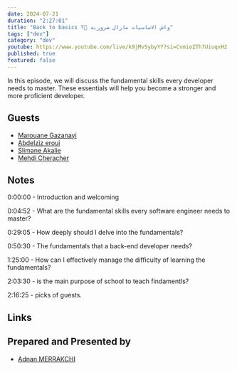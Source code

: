 ```yaml
---
date: 2024-07-21
duration: "2:27:01"
title: "Back to basics واش الاساسيات مازال ضرورية 🤔؟"
tags: ["dev"]
category: "dev"
youtube: https://www.youtube.com/live/k9jMvSybyYY?si=CvmioZTh7UiuqxH2
published: true
featured: false
---
```


In this episode, we will discuss the fundamental skills every developer needs to master. These essentials will help you become a stronger and more proficient developer.

## Guests

- [Marouane Gazanayi](https://www.linkedin.com/in/marouanegazanayi/)
- [Abdelziz eroui](https://www.linkedin.com/in/aeroui/)
- [Slimane Akalie](https://www.linkedin.com/in/slimaneakalie/)
- [Mehdi Cheracher](https://twitter.com/Mehdi_Cheracher)

## Notes

0:00:00 - Introduction and welcoming

0:04:52 - What are the fundamental skills every software engineer needs to master?

0:29:05 - How deeply should I delve into the fundamentals?

0:50:30 - The fundamentals that a back-end developer needs?

1:25:00 - How can I effectively manage the difficulty of learning the fundamentals?

2:03:30 - is the main purpose of school to teach findamentls?

2:16:25 - picks of guests.

## Links

## Prepared and Presented by

- [Adnan MERRAKCHI](https://twitter.com/_admerra)
